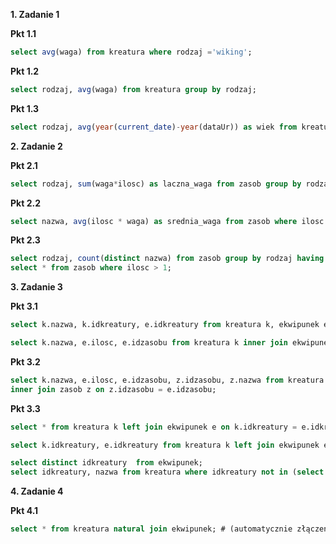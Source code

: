 **1. Zadanie 1** 

**Pkt 1.1**
```sql
select avg(waga) from kreatura where rodzaj ='wiking';
```

**Pkt 1.2**
```sql
select rodzaj, avg(waga) from kreatura group by rodzaj;
```

**Pkt 1.3**
```sql
select rodzaj, avg(year(current_date)-year(dataUr)) as wiek from kreatura group by rodzaj;
```

**2. Zadanie 2**

**Pkt 2.1**
```sql
select rodzaj, sum(waga*ilosc) as laczna_waga from zasob group by rodzaj;
```

**Pkt 2.2**
```sql
select nazwa, avg(ilosc * waga) as srednia_waga from zasob where ilosc >= 4 group by nazwa having sum(ilosc * waga) > 10;
```

**Pkt 2.3**
```sql
select rodzaj, count(distinct nazwa) from zasob group by rodzaj having min(ilosc) > 1; # sprawdz
select * from zasob where ilosc > 1;
```

**3. Zadanie 3**

**Pkt 3.1**
```sql
select k.nazwa, k.idkreatury, e.idkreatury from kreatura k, ekwipunek e where k.idkreatury = e.idkreatury; # przyklad

select k.nazwa, e.ilosc, e.idzasobu from kreatura k inner join ekwipunek e on k.idkreatury = e.idkreatury;
```
**Pkt 3.2**
```sql
select k.nazwa, e.ilosc, e.idzasobu, z.idzasobu, z.nazwa from kreatura k inner join ekwipunek e on k.idkreatury = e.idkreatury
inner join zasob z on z.idzasobu = e.idzasobu;
```

**Pkt 3.3**
```sql
select * from kreatura k left join ekwipunek e on k.idkreatury = e.idkreatury where e.idkreatury is null; # poprawne

select k.idkreatury, e.idkreatury from kreatura k left join ekwipunek e on k.idkreatury = e.idkreatury;

select distinct idkreatury  from ekwipunek;
select idkreatury, nazwa from kreatura where idkreatury not in (select idkreatury from ekwipunek where idkreatury is not null);
```

**4. Zadanie 4**

**Pkt 4.1**
```sql
select * from kreatura natural join ekwipunek; # (automatycznie złączenie wewnętrzne) nie przydatne
```
